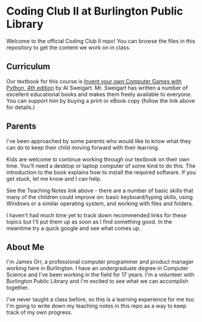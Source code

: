 # Coding Club II at Burlington Public Library

Welcome to the official Coding Club II repo! You can browse the files in this repository to get the content we work on in class.

## Curriculum

Our textbook for this course is [Invent your own Computer Games with Python, 4th edition](https://inventwithpython.com/invent4thed/) by Al Sweigart. Mr. Sweigart has written a number of excellent educational books and makes them freely available to everyone. You can support him by buying a print or eBook copy (follow the link above for details.)

## Parents

I've been approached by some parents who would like to know what they can do to keep their child moving forward with their learning.

Kids are welcome to continue working through our textbook on their own time. You'll need a desktop or laptop computer of some kind to do this. The introduction to the book explains how to install the required software. If you get stuck, let me know and I can help.

See the Teaching Notes link above - there are a number of basic skills that many of the children could improve on: basic keyboard/typing skills, using Windows or a similar operating system, and working with files and folders.

I haven't had much time yet to track down recommended links for these topics but I'll put them up as soon as I find something good. In the meantime try a quick google and see what comes up.

## About Me
I'm James Orr, a professional computer programmer and product manager working here in Burlington. I have an undergraduate degree in Computer Science and I've been working in the field for 17 years. I'm a volunteer with Burlington Public Library and I'm excited to see what we can accomplish together.

I've never taught a class before, so this is a learning experience for me too. I'm going to write down my teaching notes in this repo as a way to keep track of my own progress.